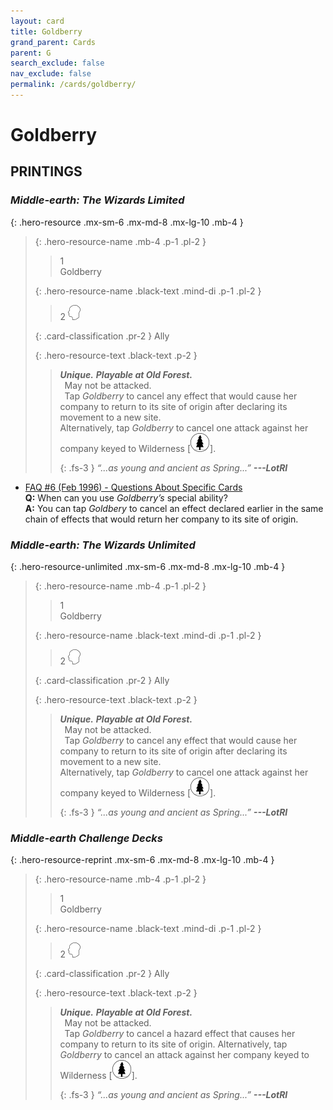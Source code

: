 ```yaml
---
layout: card
title: Goldberry
grand_parent: Cards
parent: G
search_exclude: false
nav_exclude: false
permalink: /cards/goldberry/
---
```


# Goldberry


## PRINTINGS


### _Middle-earth: The Wizards Limited_

{: .hero-resource .mx-sm-6 .mx-md-8 .mx-lg-10 .mb-4 }
> {: .hero-resource-name .mb-4 .p-1 .pl-2 }
> > <div class="card-mp">1</div>
> > <div class="card-name">Goldberry</div>
>
> {: .hero-resource-name .black-text .mind-di .p-1 .pl-2 }
> > 2 ![](/assets/images/mind.svg)
>
> {: .card-classification .pr-2 }
> Ally
>
> {: .hero-resource-text .black-text .p-2 }
> > _**Unique.**_ _**Playable at Old Forest.**_ <br>&ensp;May not be attacked. <br>&ensp;Tap _Goldberry_ to cancel any effect that would cause her company to return to its site of origin after declaring its movement to a new site. <br>Alternatively, tap _Goldberry_ to cancel one attack against her company keyed to Wilderness <nobr>[<img src="/assets/images/wilderness.svg">]</nobr>. 
> > 
> > {: .fs-3 } 
> > _“...as young and ancient as Spring...”_ ***---&#65279;LotRI***
> 

 - [FAQ #6 (Feb 1996) - Questions About Specific Cards](/original/rulings/faq-6/#questions-about-specific-cards)<br>**Q:** When can you use _Goldberry’s_ special ability?<br>**A:** You can tap _Goldbery_ to cancel an effect declared earlier in the same chain of effects that would return her company to its site of origin.

### _Middle-earth: The Wizards Unlimited_

{: .hero-resource-unlimited .mx-sm-6 .mx-md-8 .mx-lg-10 .mb-4 }
> {: .hero-resource-name .mb-4 .p-1 .pl-2 }
> > <div class="card-mp">1</div>
> > <div class="card-name">Goldberry</div>
>
> {: .hero-resource-name .black-text .mind-di .p-1 .pl-2 }
> > 2 ![](/assets/images/mind.svg)
>
> {: .card-classification .pr-2 }
> Ally
>
> {: .hero-resource-text .black-text .p-2 }
> > _**Unique.**_ _**Playable at Old Forest.**_ <br>&ensp;May not be attacked. <br>&ensp;Tap _Goldberry_ to cancel any effect that would cause her company to return to its site of origin after declaring its movement to a new site. <br>Alternatively, tap _Goldberry_ to cancel one attack against her company keyed to Wilderness <nobr>[<img src="/assets/images/wilderness.svg">]</nobr>. 
> > 
> > {: .fs-3 } 
> > _“...as young and ancient as Spring...”_ ***---&#65279;LotRI***
> 

### _Middle-earth Challenge Decks_

{: .hero-resource-reprint .mx-sm-6 .mx-md-8 .mx-lg-10 .mb-4 }
> {: .hero-resource-name .mb-4 .p-1 .pl-2 }
> > <div class="card-mp">1</div>
> > <div class="card-name">Goldberry</div>
>
> {: .hero-resource-name .black-text .mind-di .p-1 .pl-2 }
> > 2 ![](/assets/images/mind.svg)
>
> {: .card-classification .pr-2 }
> Ally
>
> {: .hero-resource-text .black-text .p-2 }
> > _**Unique.**_ _**Playable at Old Forest.**_ <br>&ensp;May not be attacked. <br>&ensp;Tap _Goldberry_ to cancel a hazard effect that causes her company to return to its site of origin. Alternatively, tap _Goldberry_ to cancel an attack against her company keyed to Wilderness <nobr>[<img src="/assets/images/wilderness.svg">]</nobr>. 
> > 
> > {: .fs-3 } 
> > _“...as young and ancient as Spring...”_ ***---&#65279;LotRI***
> 
